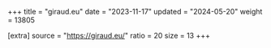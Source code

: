 +++
title = "giraud.eu"
date = "2023-11-17"
updated = "2024-05-20"
weight = 13805

[extra]
source = "https://giraud.eu/"
ratio = 20
size = 13
+++
